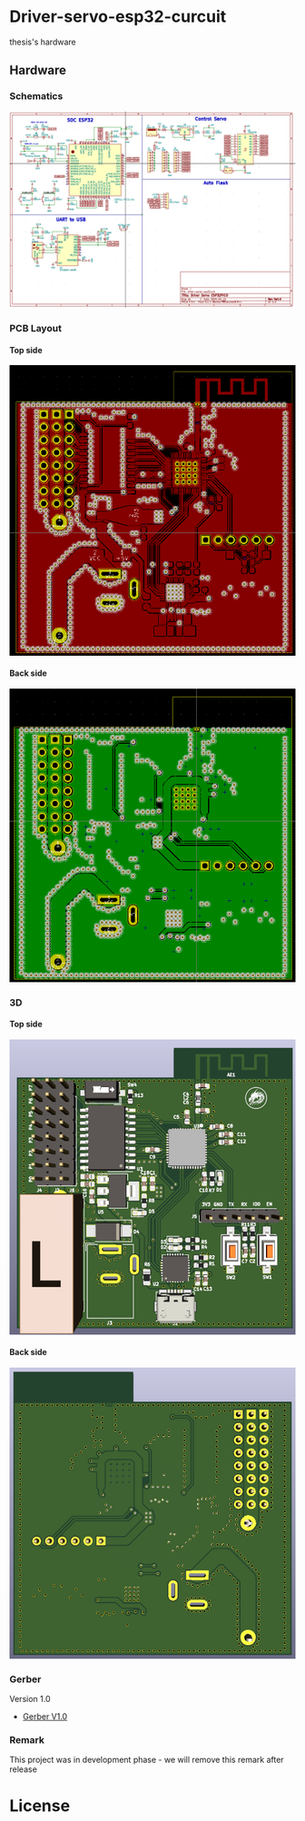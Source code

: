 # Driver-servo-esp32-curcuit
thesis's hardware

## Hardware

### Schematics

[![DS-ESP32 SCHEMATIC REVIEW](assets/demo/schematic.png)](assets/demo/schematic.pdf)

### PCB Layout

#### Top side

[![DS-ESP32 PCB REVIEW](assets/demo/pcb-top.png)](assets/demo/pcb-top.svg)

#### Back side

[![DS-ESP32 PCB REVIEW](assets/demo/pcb-bottom.png)](assets/demo/pcb-bottom.svg)
### 3D

#### Top side

![DS-ESP32 3D REVIEW](assets/demo/3d-top.png)

#### Back side

![DS-ESP32 3D REVIEW](assets/demo/3d-bottom.png)

### Gerber

Version 1.0

- [Gerber V1.0](./assets/DS-ESP32-ver1.0.zip)

### Remark

This project was in development phase - we will remove this remark after release

# License
